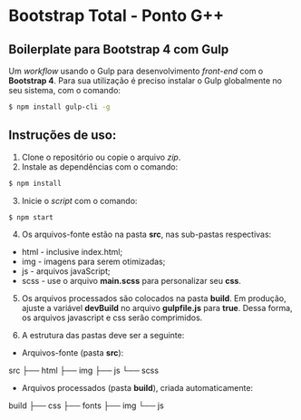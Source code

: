 # Bootstrap Total - Ponto G++

## Boilerplate para Bootstrap 4 com Gulp

Um _workflow_ usando o Gulp para desenvolvimento _front-end_ com o **Bootstrap 4**. Para sua utilização é preciso instalar o Gulp globalmente no seu sistema, com o comando:

```bash
$ npm install gulp-cli -g
```

## Instruções de uso:

1. Clone o repositório ou copie o arquivo _zip_.
2. Instale as dependências com o comando:

```bash
$ npm install
```

3. Inicie o _script_ com o comando:

```bash
$ npm start
```

4. Os arquivos-fonte estão na pasta **src**, nas sub-pastas respectivas:

* html - inclusive index.html;
* img - imagens para serem otimizadas;
* js - arquivos javaScript;
* scss - use o arquivo **main.scss** para personalizar seu **css**.

5. Os arquivos processados são colocados na pasta **build**. Em produção, ajuste a variável **devBuild** no arquivo **gulpfile.js** para **true**. Dessa forma, os arquivos javascript e css serão comprimidos.

6. A estrutura das pastas deve ser a seguinte:

* Arquivos-fonte (pasta **src**):

src
├── html
├── img
├── js
└── scss

* Arquivos processados (pasta **build**), criada automaticamente:

build
├── css
├── fonts
├── img
└── js
